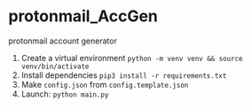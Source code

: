 # protonmail_AccGen

protonmail account generator

1. Create a virtual environment
   `python -m venv venv && source venv/bin/activate`
2. Install dependencies
   `pip3 install -r requirements.txt`
3. Make `config.json` from `config.template.json`
4. Launch:
   `python main.py`


